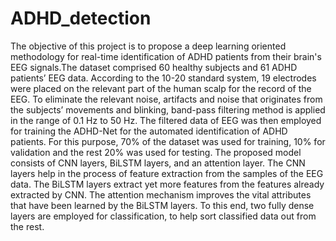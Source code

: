 # ADHD_detection
The objective of this project is to propose a deep learning oriented methodology for real-time identification of ADHD patients from their brain's EEG signals.The dataset comprised 60 healthy subjects and 61 ADHD patients’ EEG data. According to the 10-20 standard system, 19 electrodes were placed on the relevant part of the human scalp for the record of the EEG. To eliminate the relevant noise, artifacts and noise that originates from the subjects’ movements and blinking, band-pass filtering method is applied in the range of 0.1 Hz to 50 Hz. The filtered data of EEG was then employed for training the ADHD-Net for the automated identification of ADHD patients. For this purpose, 70% of the dataset was used for training, 10% for validation and the rest 20% was used for testing. The proposed model consists of CNN layers, BiLSTM layers, and an attention layer. The CNN layers help in the process of feature extraction from the samples of the EEG data. The BiLSTM layers extract yet more features from the features already extracted by CNN. The attention mechanism improves the vital attributes that have been learned by the BiLSTM layers. To this end, two fully dense layers are employed for classification, to help sort classified data out from the rest.

